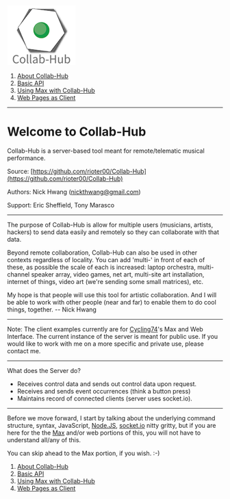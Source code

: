 ![logo](/docs/images/Collab-Hub.png)

1. [About Collab-Hub](index.md)
2. [Basic API](api.md)
3. [Using Max with Collab-Hub](max.md)
4. [Web Pages as Client](web-client.md)

---
# Welcome to Collab-Hub
Collab-Hub is a server-based tool meant for remote/telematic musical performance.

Source: [https://github.com/rioter00/Collab-Hub](https://github.com/rioter00/Collab-Hub)

Authors: Nick Hwang ([nickthwang@gmail.com](nickthwang@gmail.com))

Support: Eric Sheffield, Tony Marasco

---
The purpose of Collab-Hub is allow for multiple users (musicians, artists, hackers) to send data easily and remotely so they can collaborate with that data. 

Beyond remote collaboration, Collab-Hub can also be used in other contexts regardless of locality. You can add 'multi-' in front of each of these, as possible the scale of each is increased: laptop orchestra, multi-channel speaker array, video games, net art, multi-site art installation, internet of things, video art (we're sending some small matrices), etc.

My hope is that people will use this tool for artistic collaboration. And I will be able to work with other people (near and far) to enable them to do cool things, together. -- Nick Hwang 

---
Note: The client examples currently are for [Cycling74](https://cycling74.com)'s Max and Web Interface.
The current instance of the server is meant for public use. If you would like to work with me on a more specific and private use, please contact me. 

---
What does the Server do?

- Receives control data and  sends out control data upon request.
- Receives and sends event occurrences (think a button press)
- Maintains record of connected clients (server uses socket.io).

---
Before we move forward, I start by talking about the underlying command structure, syntax, JavaScript, [Node.JS](https://nodejs.org/), [socket.io](https://socket.io) nitty gritty, but if you are here for the the [Max](https://cycling74.com) and/or web portions of this, you will not have to understand all/any of this. 

You can skip ahead to the Max portion, if you wish. :-)
 
1. [About Collab-Hub](index.md)
2. [Basic API](api.md)
3. [Using Max with Collab-Hub](max.md)
4. [Web Pages as Client](web-client.md)


